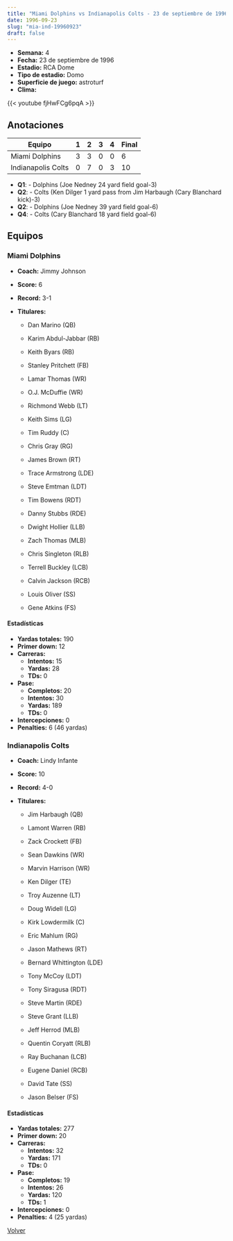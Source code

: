 ```yaml
---
title: "Miami Dolphins vs Indianapolis Colts - 23 de septiembre de 1996"
date: 1996-09-23
slug: "mia-ind-19960923"
draft: false
---
```


- **Semana:** 4
- **Fecha:** 23 de septiembre de 1996
- **Estadio:** RCA Dome
- **Tipo de estadio:** Domo
- **Superficie de juego:** astroturf
- **Clima:** 


{{< youtube fjHwFCg6pqA >}}


## Anotaciones
| Equipo | 1 | 2 | 3 | 4 | Final |
|--------|---|---|---|---|-------|
| Miami Dolphins  | 3 | 3 | 0 | 0  | 6 |
| Indianapolis Colts  | 0 | 7 | 0 | 3  | 10 |
- **Q1**:  - Dolphins (Joe Nedney 24 yard field goal-3)
- **Q2**:  - Colts (Ken Dilger 1 yard pass from Jim Harbaugh (Cary Blanchard kick)-3)
- **Q2**:  - Dolphins (Joe Nedney 39 yard field goal-6)
- **Q4**:  - Colts (Cary Blanchard 18 yard field goal-6)


## Equipos


### Miami Dolphins
* **Coach:** Jimmy Johnson
* **Score:** 6
* **Record:** 3-1
* **Titulares:** 

  * Dan Marino (QB) 

  * Karim Abdul-Jabbar (RB) 

  * Keith Byars (RB) 

  * Stanley Pritchett (FB) 

  * Lamar Thomas (WR) 

  * O.J. McDuffie (WR) 

  * Richmond Webb (LT) 

  * Keith Sims (LG) 

  * Tim Ruddy (C) 

  * Chris Gray (RG) 

  * James Brown (RT) 

  * Trace Armstrong (LDE) 

  * Steve Emtman (LDT) 

  * Tim Bowens (RDT) 

  * Danny Stubbs (RDE) 

  * Dwight Hollier (LLB) 

  * Zach Thomas (MLB) 

  * Chris Singleton (RLB) 

  * Terrell Buckley (LCB) 

  * Calvin Jackson (RCB) 

  * Louis Oliver (SS) 

  * Gene Atkins (FS) 

#### Estadísticas
* **Yardas totales:** 190
* **Primer down:** 12
* **Carreras:**
  * **Intentos:** 15
  * **Yardas:** 28
  * **TDs:** 0
* **Pase:**
  * **Completos:** 20
  * **Intentos:** 30
  * **Yardas:** 189
  * **TDs:** 0
* **Intercepciones:** 0
* **Penalties:** 6 (46 yardas)

### Indianapolis Colts
* **Coach:** Lindy Infante
* **Score:** 10
* **Record:** 4-0
* **Titulares:** 

  * Jim Harbaugh (QB) 

  * Lamont Warren (RB) 

  * Zack Crockett (FB) 

  * Sean Dawkins (WR) 

  * Marvin Harrison (WR) 

  * Ken Dilger (TE) 

  * Troy Auzenne (LT) 

  * Doug Widell (LG) 

  * Kirk Lowdermilk (C) 

  * Eric Mahlum (RG) 

  * Jason Mathews (RT) 

  * Bernard Whittington (LDE) 

  * Tony McCoy (LDT) 

  * Tony Siragusa (RDT) 

  * Steve Martin (RDE) 

  * Steve Grant (LLB) 

  * Jeff Herrod (MLB) 

  * Quentin Coryatt (RLB) 

  * Ray Buchanan (LCB) 

  * Eugene Daniel (RCB) 

  * David Tate (SS) 

  * Jason Belser (FS) 

#### Estadísticas
* **Yardas totales:** 277
* **Primer down:** 20
* **Carreras:**
  * **Intentos:** 32
  * **Yardas:** 171
  * **TDs:** 0
* **Pase:**
  * **Completos:** 19
  * **Intentos:** 26
  * **Yardas:** 120
  * **TDs:** 1
* **Intercepciones:** 0
* **Penalties:** 4 (25 yardas)


[Volver](/historia/1996)
